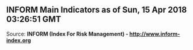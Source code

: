 ## INFORM Main Indicators as of Sun, 15 Apr 2018 03:26:51 GMT

Source: **INFORM (Index For Risk Management) - http://www.inform-index.org**